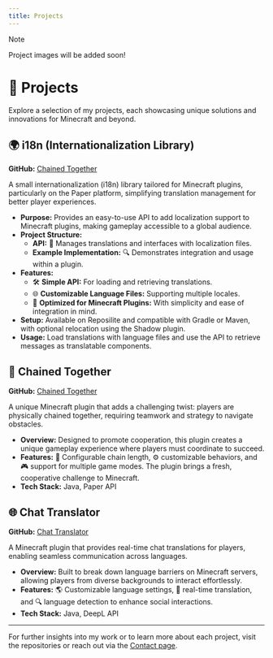 ```yaml
---
title: Projects
---
```


> [!NOTE]
> Project images will be added soon!

# 🚀 Projects

Explore a selection of my projects, each showcasing unique solutions and innovations for Minecraft and beyond.

## 🌍 i18n (Internationalization Library)

**GitHub:** [Chained Together](https://github.com/ole1011/i18n)

A small internationalization (i18n) library tailored for Minecraft plugins, particularly on the Paper platform, simplifying translation management for better player experiences.

- **Purpose:** Provides an easy-to-use API to add localization support to Minecraft plugins, making gameplay accessible to a global audience.
- **Project Structure:**
  - **API:** 📜 Manages translations and interfaces with localization files.
  - **Example Implementation:** 🔍 Demonstrates integration and usage within a plugin.
- **Features:**
  - 🛠 **Simple API:** For loading and retrieving translations.
  - 🌐 **Customizable Language Files:** Supporting multiple locales.
  - 🚀 **Optimized for Minecraft Plugins:** With simplicity and ease of integration in mind.
- **Setup:** Available on Reposilite and compatible with Gradle or Maven, with optional relocation using the Shadow plugin.
- **Usage:** Load translations with language files and use the API to retrieve messages as translatable components.

## 🔗 Chained Together

**GitHub:** [Chained Together](https://github.com/ole1011/chained-together)

A unique Minecraft plugin that adds a challenging twist: players are physically chained together, requiring teamwork and strategy to navigate obstacles.

- **Overview:** Designed to promote cooperation, this plugin creates a unique gameplay experience where players must coordinate to succeed.
- **Features:** 🔗 Configurable chain length, ⚙️ customizable behaviors, and 🎮 support for multiple game modes. The plugin brings a fresh, cooperative challenge to Minecraft.
- **Tech Stack:** Java, Paper API

## 🌐 Chat Translator

**GitHub:** [Chat Translator](https://github.com/ole1011/chat-translator)

A Minecraft plugin that provides real-time chat translations for players, enabling seamless communication across languages.

- **Overview:** Built to break down language barriers on Minecraft servers, allowing players from diverse backgrounds to interact effortlessly.
- **Features:** 🌎 Customizable language settings, 🔄 real-time translation, and 🔍 language detection to enhance social interactions.
- **Tech Stack:** Java, DeepL API

---

For further insights into my work or to learn more about each project, visit the repositories or reach out via the [Contact page](/contact).
